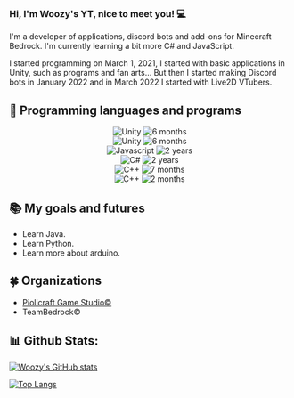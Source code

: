 ### Hi, I'm Woozy's YT, nice to meet you! 💻
I'm a developer of applications, discord bots and add-ons for Minecraft Bedrock. I'm currently learning a bit more C# and JavaScript.

I started programming on March 1, 2021, I started with basic applications in Unity, such as programs and fan arts... But then I started making Discord bots in January 2022 and in March 2022 I started with Live2D VTubers.


## 🎫 Programming languages and programs
<p align="center">

<img src="https://img.shields.io/badge/Discord-005C84?style=for-the-badge&logo=discord&logoColor=white" alt="Unity" />
<img src="https://img.shields.io/badge/2%20years-00599C?style=for-the-badge" alt="6 months" />
<br/>  
<img src="https://img.shields.io/badge/Unity-000000?style=for-the-badge&logo=unity&logoColor=white" alt="Unity" />
<img src="https://img.shields.io/badge/2%20years-ED8B00?style=for-the-badge" alt="6 months" />
<br/>  
<img src="https://img.shields.io/badge/JavaScript-323330?style=for-the-badge&logo=javascript&logoColor=F7DF1E" alt="Javascript" />
<img src="https://img.shields.io/badge/2%20years-FFD43B?style=for-the-badge" alt="2 years" />
<br/>
<img src="https://img.shields.io/badge/C%23-239120?style=for-the-badge&logo=c-sharp&logoColor=white" alt="C#" />
<img src="https://img.shields.io/badge/2%20years-69b34c?style=for-the-badge" alt="2 years" />
<br/>
<img src="https://img.shields.io/badge/C%2B%2B-00599C?style=for-the-badge&logo=c%2B%2B&logoColor=white" alt="C++" />
<img src="https://img.shields.io/badge/6%20months-fab733?style=for-the-badge" alt="7 months" />
<br/>
<img src="https://img.shields.io/badge/Arduino-00C7B7?style=for-the-badge&logo=arduino&logoColor=white" alt="C++" />
<img src="https://img.shields.io/badge/2%20months-339933?style=for-the-badge" alt="2 months" />
</p>

## 📚 My goals and futures 
- Learn Java.
- Learn Python.
- Learn more about arduino.

## 🍀 Organizations
- [Piolicraft Game Studio©](https://github.com/PiolicraftGameStudios)
- TeamBedrock©

## 📊 Github Stats:
[![Woozy's GitHub stats](https://github-readme-stats.vercel.app/api?username=WoozyStudio&show_icons=true&theme=gotham&count_private=true)](https://github.com/anuraghazra/github-readme-stats) 

[![Top Langs](https://github-readme-stats.vercel.app/api/top-langs/?username=woozystudio&layout=compact&theme=gotham)](https://github.com/anuraghazra/github-readme-stats)

